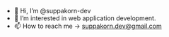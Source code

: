 - 👋 Hi, I’m @suppakorn-dev
- 👀 I’m interested in web application development.
- 📫 How to reach me -> suppakorn.dev@gmail.com

<!---
suppakorn-dev/suppakorn-dev is a ✨ special ✨ repository because its `README.md` (this file) appears on your GitHub profile.
You can click the Preview link to take a look at your changes.
--->
